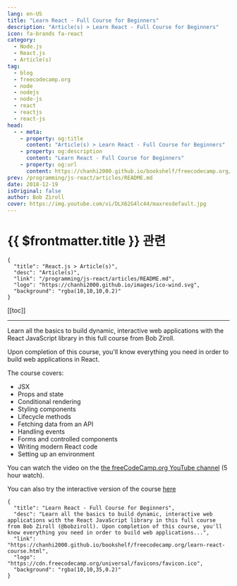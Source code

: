 ```yaml
---
lang: en-US
title: "Learn React - Full Course for Beginners"
description: "Article(s) > Learn React - Full Course for Beginners"
icon: fa-brands fa-react
category:
  - Node.js
  - React.js
  - Article(s)
tag:
  - blog
  - freecodecamp.org
  - node
  - nodejs
  - node-js
  - react
  - reactjs
  - react-js
head:
  - - meta:
    - property: og:title
      content: "Article(s) > Learn React - Full Course for Beginners"
    - property: og:description
      content: "Learn React - Full Course for Beginners"
    - property: og:url
      content: https://chanhi2000.github.io/bookshelf/freecodecamp.org/learn-react-course.html
prev: /programming/js-react/articles/README.md
date: 2018-12-19
isOriginal: false
author: Bob Ziroll
cover: https://img.youtube.com/vi/DLX62G4lc44/maxresdefault.jpg
---
```


# {{ $frontmatter.title }} 관련

```component VPCard
{
  "title": "React.js > Article(s)",
  "desc": "Article(s)",
  "link": "/programming/js-react/articles/README.md",
  "logo": "https://chanhi2000.github.io/images/ico-wind.svg",
  "background": "rgba(10,10,10,0.2)"
}
```

[[toc]]

---

<SiteInfo
  name="Learn React - Full Course for Beginners"
  desc="Learn all the basics to build dynamic, interactive web applications with the React JavaScript library in this full course from Bob Ziroll (@bobziroll). Upon completion of this course, you'll know everything you need in order to build web applications..."
  url="https://freecodecamp.org/news/learn-react-course"
  logo="https://cdn.freecodecamp.org/universal/favicons/favicon.ico"
  preview="https://img.youtube.com/vi/DLX62G4lc44/maxresdefault.jpg"/>

Learn all the basics to build dynamic, interactive web applications with the React JavaScript library in this full course from Bob Ziroll.

Upon completion of this course, you'll know everything you need in order to build web applications in React.

The course covers:

- JSX
- Props and state
- Conditional rendering
- Styling components
- Lifecycle methods
- Fetching data from an API
- Handling events
- Forms and controlled components
- Writing modern React code
- Setting up an environment

You can watch the video on the [<VPIcon icon="fa-brands fa-youtube"/>the freeCodeCamp.org YouTube channel](https://youtu.be/DLX62G4lc44) (5 hour watch).‌

<VidStack src="youtube/DLX62G4lc44" />

You can also try the interactive version of the course [<VPIcon icon="fas fa-globe"/>here](https://v2.scrimba.com/learn-react-c0e)

<!-- TODO: add ARTICLE CARD -->
```component VPCard
{
  "title": "Learn React - Full Course for Beginners",
  "desc": "Learn all the basics to build dynamic, interactive web applications with the React JavaScript library in this full course from Bob Ziroll (@bobziroll). Upon completion of this course, you'll know everything you need in order to build web applications...",
  "link": "https://chanhi2000.github.io/bookshelf/freecodecamp.org/learn-react-course.html",
  "logo": "https://cdn.freecodecamp.org/universal/favicons/favicon.ico",
  "background": "rgba(10,10,35,0.2)"
}
```
